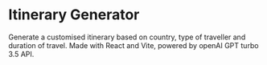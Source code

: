 # Itinerary Generator 

Generate a customised itinerary based on country, type of traveller and duration of travel. Made with React and Vite, powered by openAI GPT turbo 3.5 API. 
